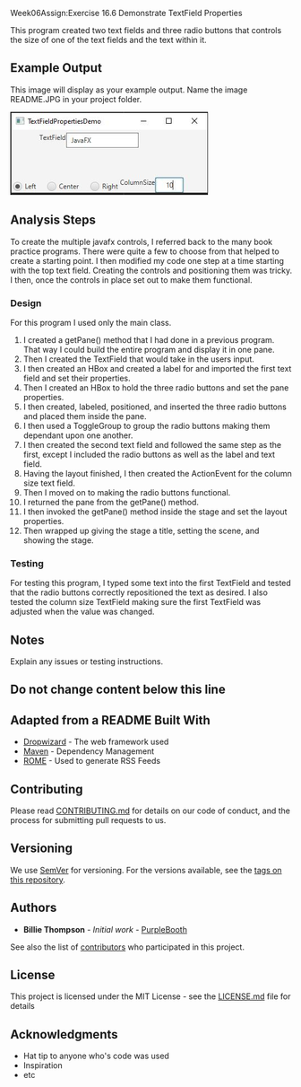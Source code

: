 Week06Assign:Exercise 16.6 Demonstrate TextField Properties

This program created two text fields and three radio buttons that controls the
size of one of the text fields and the text within it.

## Example Output

This image will display as your example output. Name the image README.JPG in your project folder.

![Sample Output](README.JPG)

## Analysis Steps

To create the multiple javafx controls, I referred back to the many book practice
programs. There were quite a few to choose from that helped to create a starting
point. I then modified my code one step at a time starting with the top text field.
Creating the controls and positioning them was tricky. I then, once the controls 
in place set out to make them functional.

### Design

For this program I used only the main class. 
1) I created a getPane() method that I had done in a previous program. That way I could
build the entire program and display it in one pane.
2) Then I created the TextField that would take in the users input.
3) I then created an HBox and created a label for and imported the first text field
and set their properties.
4) Then I created an HBox to hold the three radio buttons and set the pane properties.
5) I then created, labeled, positioned, and inserted the three radio buttons and 
placed them inside the pane.
6) I then used a ToggleGroup to group the radio buttons making them dependant upon
one another.
7) I then created the second text field and followed the same step as the first,
except I included the radio buttons as well as the label and text field.
8) Having the layout finished, I then created the ActionEvent for the column size
text field.
9) Then I moved on to making the radio buttons functional.
10) I returned the pane from the getPane() method.
11) I then invoked the getPane() method inside the stage and set the layout properties.
12) Then wrapped up giving the stage a title, setting the scene, and showing the 
stage. 

### Testing

For testing this program, I typed some text into the first TextField and tested
that the radio buttons correctly repositioned the text as desired. I also tested
the column size TextField making sure the first TextField was adjusted when the 
value was changed.

## Notes

Explain any issues or testing instructions.

## Do not change content below this line
## Adapted from a README Built With

* [Dropwizard](http://www.dropwizard.io/1.0.2/docs/) - The web framework used
* [Maven](https://maven.apache.org/) - Dependency Management
* [ROME](https://rometools.github.io/rome/) - Used to generate RSS Feeds

## Contributing

Please read [CONTRIBUTING.md](https://gist.github.com/PurpleBooth/b24679402957c63ec426) for details on our code of conduct, and the process for submitting pull requests to us.

## Versioning

We use [SemVer](http://semver.org/) for versioning. For the versions available, see the [tags on this repository](https://github.com/your/project/tags). 

## Authors

* **Billie Thompson** - *Initial work* - [PurpleBooth](https://github.com/PurpleBooth)

See also the list of [contributors](https://github.com/your/project/contributors) who participated in this project.

## License

This project is licensed under the MIT License - see the [LICENSE.md](LICENSE.md) file for details

## Acknowledgments

* Hat tip to anyone who's code was used
* Inspiration
* etc
